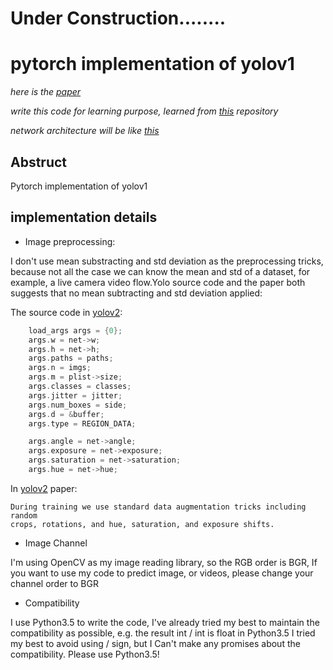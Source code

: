 # Under Construction........

# pytorch implementation of yolov1

*here is the [paper](https://arxiv.org/abs/1506.02640v5)*

*write this code for learning purpose, learned from [this](https://github.com/xiongzihua/pytorch-YOLO-v1) repository*

*network architecture will be like [this](https://github.com/pjreddie/darknet/blob/master/cfg/yolov1.cfg)*

## Abstruct

Pytorch implementation of yolov1


## implementation details

- Image preprocessing: 


I don't use mean substracting and std deviation as the preprocessing tricks,
because not all the case we can know the mean and std of a dataset, for example,
a live camera video flow.Yolo source code and the paper both suggests that no
mean subtracting and std deviation applied:

The source code in [yolov2](https://github.com/pjreddie/darknet/blob/d3828827e70b293a3045a1eb80bfb4026095b87b/examples/yolo.c):
```c
    load_args args = {0};
    args.w = net->w;
    args.h = net->h;
    args.paths = paths;
    args.n = imgs;
    args.m = plist->size;
    args.classes = classes;
    args.jitter = jitter;
    args.num_boxes = side;
    args.d = &buffer;
    args.type = REGION_DATA;

    args.angle = net->angle;
    args.exposure = net->exposure;
    args.saturation = net->saturation;
    args.hue = net->hue;
```

In [yolov2](https://arxiv.org/abs/1612.08242v1) paper:
```
During training we use standard data augmentation tricks including random
crops, rotations, and hue, saturation, and exposure shifts.
```

- Image Channel

I'm using OpenCV as my image reading library, so the RGB order is BGR,
If you want to use my code to predict image, or videos, please change
your channel order to BGR

- Compatibility

I use Python3.5 to write the code, I've already tried my best to maintain
the compatibility as possible, e.g. the result int / int is float in Python3.5
I tried my best to avoid using / sign, but I Can't make any promises about
the compatibility. Please use Python3.5!